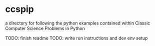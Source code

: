 # ccspip

a directory for following the python examples contained within Classic Computer Science Problems in Python

TODO: finish readme
TODO: write run instructions and dev env setup